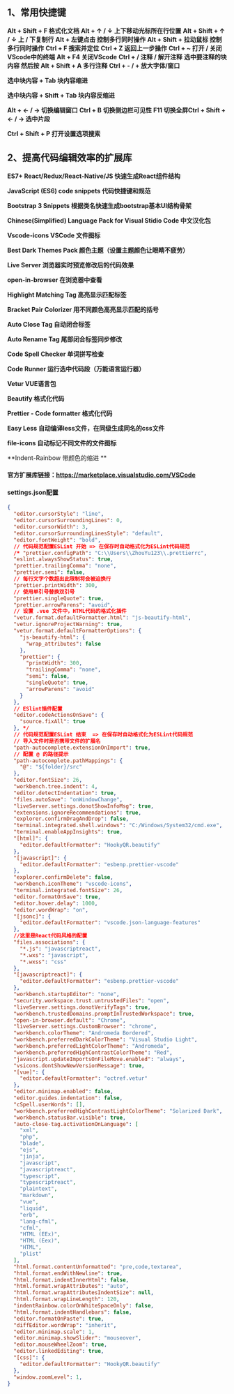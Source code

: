 ## 1、常用快捷键

**Alt + Shift + F	格式化文档**
**Alt + ↑ / ↓		上下移动光标所在行位置**
**Alt + Shift + ↑ / ↓	上 / 下复制行**
**Alt + 左键点击	控制多行同时操作**
**Alt + Shift + 拉动鼠标		控制多行同时操作**
**Ctrl + F		搜索并定位**
**Ctrl + Z		返回上一步操作**
**Ctrl + ~		打开 / 关闭 VScode中的终端**
**Alt + F4		关闭VScode**
**Ctrl + /		注释 / 解开注释**
**选中要注释的块内容 然后按 Alt + Shift + A		多行注释**
**Ctrl + - / +	放大字体/窗口**

**选中块内容 + Tab	块内容缩进**

**选中块内容 + Shift + Tab	块内容反缩进**

**Alt + ← / →	切换编辑窗口**
**Ctrl + B		切换侧边栏可见性**
**F11		切换全屏Ctrl + Shift + ← / →	选中片段**

**Ctrl + Shift + P	打开设置选项搜索**

## 2、提高代码编辑效率的扩展库

**ES7+ React/Redux/React-Native/JS	快速生成React组件结构**

**JavaScript (ES6) code snippets	代码快捷键和规范**

**Bootstrap 3 Snippets		根据类名快速生成bootstrap基本UI结构骨架**

**Chinese(Simplified) Language Pack for Visual Stidio Code 中文汉化包**

**Vscode-icons VSCode 文件图标**

**Best Dark Themes Pack 颜色主题（设置主题颜色让眼睛不疲劳）**

**Live Server 浏览器实时预览修改后的代码效果**

**open-in-browser 在浏览器中查看**

**Highlight Matching Tag 高亮显示匹配标签**

**Bracket Pair Colorizer 用不同颜色高亮显示匹配的括号**

**Auto Close Tag 自动闭合标签**

**Auto Rename Tag 尾部闭合标签同步修改**

**Code Spell Checker 单词拼写检查**

**Code Runner 运行选中代码段（万能语言运行器）**

**Vetur VUE语言包**

**Beautify	格式化代码**

**Prettier - Code formatter	格式化代码**

**Easy Less	自动编译less文件，在同级生成同名的css文件**

**file-icons		自动标记不同文件的文件图标**

**Indent-Rainbow		带颜色的缩进 **



#### **官方扩展库链接：https://marketplace.visualstudio.com/VSCode**



#### **settings.json配置**

```json
{
  "editor.cursorStyle": "line",
  "editor.cursorSurroundingLines": 0,
  "editor.cursorWidth": 3,
  "editor.cursorSurroundingLinesStyle": "default",
  "editor.fontWeight": "bold",
  // 代码规范配置ESLint 开始 => 在保存时自动格式化为ESLint代码规范
  /* "prettier.configPath": "C:\\Users\\ZhouYu123\\.prettierrc",
  "eslint.alwaysShowStatus": true,
  "prettier.trailingComma": "none",
  "prettier.semi": false,
  // 每行文字个数超出此限制将会被迫换行
  "prettier.printWidth": 300,
  // 使用单引号替换双引号
  "prettier.singleQuote": true,
  "prettier.arrowParens": "avoid",
  // 设置 .vue 文件中，HTML代码的格式化插件
  "vetur.format.defaultFormatter.html": "js-beautify-html",
  "vetur.ignoreProjectWarning": true,
  "vetur.format.defaultFormatterOptions": {
    "js-beautify-html": {
      "wrap_attributes": false
    },
    "prettier": {
      "printWidth": 300,
      "trailingComma": "none",
      "semi": false,
      "singleQuote": true,
      "arrowParens": "avoid"
    }
  },
  // ESlint插件配置
  "editor.codeActionsOnSave": {
    "source.fixAll": true
  }, */
  // 代码规范配置ESLint 结束  => 在保存时自动格式化为ESLint代码规范
  // 导入文件时是否携带文件的扩展名
  "path-autocomplete.extensionOnImport": true,
  // 配置 @ 的路径提示
  "path-autocomplete.pathMappings": {
    "@": "${folder}/src"
  },
  "editor.fontSize": 26,
  "workbench.tree.indent": 4,
  "editor.detectIndentation": true,
  "files.autoSave": "onWindowChange",
  "liveServer.settings.donotShowInfoMsg": true,
  "extensions.ignoreRecommendations": true,
  "explorer.confirmDragAndDrop": false,
  "terminal.integrated.shell.windows": "C:/Windows/System32/cmd.exe",
  "terminal.enableAppInsights": true,
  "[html]": {
    "editor.defaultFormatter": "HookyQR.beautify"
  },
  "[javascript]": {
    "editor.defaultFormatter": "esbenp.prettier-vscode"
  },
  "explorer.confirmDelete": false,
  "workbench.iconTheme": "vscode-icons",
  "terminal.integrated.fontSize": 26,
  "editor.formatOnSave": true,
  "editor.hover.delay": 1000,
  "editor.wordWrap": "on",
  "[jsonc]": {
    "editor.defaultFormatter": "vscode.json-language-features"
  },
  //这里是React代码风格的配置
  "files.associations": {
    "*.js": "javascriptreact",
    "*.wxs": "javascript",
    "*.wxss": "css"
  },
  "[javascriptreact]": {
    "editor.defaultFormatter": "esbenp.prettier-vscode"
  },
  "workbench.startupEditor": "none",
  "security.workspace.trust.untrustedFiles": "open",
  "liveServer.settings.donotVerifyTags": true,
  "workbench.trustedDomains.promptInTrustedWorkspace": true,
  "open-in-browser.default": "Chrome",
  "liveServer.settings.CustomBrowser": "chrome",
  "workbench.colorTheme": "Andromeda Bordered",
  "workbench.preferredDarkColorTheme": "Visual Studio Light",
  "workbench.preferredLightColorTheme": "Andromeda",
  "workbench.preferredHighContrastColorTheme": "Red",
  "javascript.updateImportsOnFileMove.enabled": "always",
  "vsicons.dontShowNewVersionMessage": true,
  "[vue]": {
    "editor.defaultFormatter": "octref.vetur"
  },
  "editor.minimap.enabled": false,
  "editor.guides.indentation": false,
  "cSpell.userWords": [],
  "workbench.preferredHighContrastLightColorTheme": "Solarized Dark",
  "workbench.statusBar.visible": true,
  "auto-close-tag.activationOnLanguage": [
    "xml",
    "php",
    "blade",
    "ejs",
    "jinja",
    "javascript",
    "javascriptreact",
    "typescript",
    "typescriptreact",
    "plaintext",
    "markdown",
    "vue",
    "liquid",
    "erb",
    "lang-cfml",
    "cfml",
    "HTML (EEx)",
    "HTML (Eex)",
    "HTML",
    "plist"
  ],
  "html.format.contentUnformatted": "pre,code,textarea",
  "html.format.endWithNewline": true,
  "html.format.indentInnerHtml": false,
  "html.format.wrapAttributes": "auto",
  "html.format.wrapAttributesIndentSize": null,
  "html.format.wrapLineLength": 120,
  "indentRainbow.colorOnWhiteSpaceOnly": false,
  "html.format.indentHandlebars": false,
  "editor.formatOnPaste": true,
  "diffEditor.wordWrap": "inherit",
  "editor.minimap.scale": 1,
  "editor.minimap.showSlider": "mouseover",
  "editor.mouseWheelZoom": true,
  "editor.linkedEditing": true,
  "[css]": {
    "editor.defaultFormatter": "HookyQR.beautify"
  },
  "window.zoomLevel": 1,
}
```

